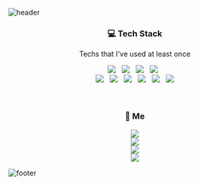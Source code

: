 ![header](https://capsule-render.vercel.app/api?type=egg&color=timeGradient&height=300&section=header&text=🤯&nbsp;su수린rin&nbsp;🤯&fontSize=50&fontColor=ffffff&animation=twinkling)
<br>
<h3 align="center">💻 Tech Stack</h3>

<p align="center">Techs that I've used at least once</p>

<p align="center">
<img src="https://img.shields.io/badge/Java-007396?style=flat-square&logo=Java&logoColor=white"/></a>&nbsp;&nbsp;
<img src="https://img.shields.io/badge/JavaScript-F7DF1E?style=flat-square&logo=JavaScript&logoColor=white"/></a>&nbsp;&nbsp;
<img src="https://img.shields.io/badge/C-A8B9CC?style=flat-square&logo=C&logoColor=white"/></a>&nbsp;&nbsp;
<img src="https://img.shields.io/badge/Python-3776AB?style=flat-square&logo=Python&logoColor=white"/></a>&nbsp;&nbsp;
<br>
<img src="https://img.shields.io/badge/Spring-6DB33F?style=flat-square&logo=Spring&logoColor=white"/></a>&nbsp;&nbsp;
<img src="https://img.shields.io/badge/Spring%20Boot-6DB33F?style=flat-square&logo=Spring%20Boot&logoColor=white"/></a>&nbsp;&nbsp;
<img src="https://img.shields.io/badge/React-61DAFB?style=flat-square&logo=React&logoColor=white"/></a>&nbsp;&nbsp;
<img src="https://img.shields.io/badge/Redux-764ABC?style=flat-square&logo=Redux&logoColor=white"/></a>&nbsp;&nbsp;
<img src="https://img.shields.io/badge/Vue.js-4FC08D?style=flat-square&logo=Vue%2Ejs&logoColor=white"/></a>&nbsp;&nbsp;
<img src="https://img.shields.io/badge/Django-092E20?style=flat-square&logo=Django&logoColor=white"/></a>
</p>
<br>
<h3 align="center">👻 Me</h3>

<p align="center">
<a href="https://www.notion.so/marblegiraffe/9fb44ced11df417daa1f426e52fbfbd0"><img src="https://img.shields.io/badge/Notion-000000?style=flat-square&logo=Notion&logoColor=white"/></a><br>
<img src="https://img.shields.io/badge/Gmail_:_soooolin961205@gmail.com-EA4335?style=flat-square&logo=Gmail&logoColor=white"/></a><br>
<img src="https://img.shields.io/badge/Naver_:_marble__giraffe@naver.com-03C75A?style=flat-square&logo=Naver&logoColor=white"/></a><br>
<img src="https://img.shields.io/badge/Instagram_:_marblegiraffe-E4405F?style=flat-square&logo=Instagram&logoColor=white"/></a>
</p>

![footer](https://capsule-render.vercel.app/api?type=egg&color=timeGradient&section=footer)
